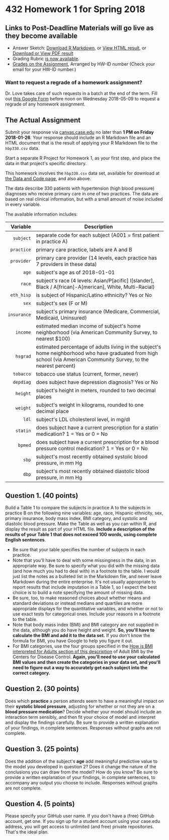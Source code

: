 # 432 Homework 1 for Spring 2018

## Links to Post-Deadline Materials will go live as they become available

- Answer Sketch: [Download R Markdown](https://raw.githubusercontent.com/THOMASELOVE/432-2018/master/assignments/hw1/hw1sketch.Rmd), or [View HTML result](http://htmlpreview.github.io/?https://github.com/THOMASELOVE/432-2018/blob/master/assignments/hw1/hw1sketch.html), or [Download or View PDF result](https://github.com/THOMASELOVE/432-2018/blob/master/assignments/hw1/hw1sketch.pdf)
- Grading Rubric [is now available](https://github.com/THOMASELOVE/432-2018/blob/master/assignments/hw1/hw1rubric.md).
- [Grades on the Assignment](https://github.com/THOMASELOVE/432-2018/blob/master/assignments/hw1/hw1grades.pdf), Arranged by HW-ID number (Check your email for your HW-ID number.)

### Want to request a regrade of a homework assignment?

Dr. Love takes care of such requests in a batch at the end of the term. Fill out [this Google Form](https://goo.gl/forms/aQNPnlAWGIn72a7h1) before noon on Wednesday 2018-05-09 to request a regrade of any homework assignment.

## The Actual Assignment

Submit your response via [canvas.case.edu](https://canvas.case.edu/) no later than **1 PM on Friday 2018-01-26**. Your response should include an R Markdown file and an HTML document that is the result of applying your R Markdown file to the `hbp330.csv` data. 

Start a separate R Project for Homework 1, as your first step, and place the data in that project's specific directory.

This homework involves the `hbp330.csv` data set, available for download at [the Data and Code page](https://github.com/THOMASELOVE/432-2018/tree/master/data-and-code), and also above. 

The data describe 330 patients with hypertension (high blood pressure) diagnoses who receive primary care in one of two practices. The data are based on real clinical information, but with a small amount of noise included in every variable.

The available information includes:

Variable    | Description
----------: | --------------------------------------------------------------------------------------------------------
`subject`   | separate code for each subject (A001 = first patient in practice A)
`practice`  | primary care practice, labels are A and B
`provider`  | primary care provider (14 levels, each practice has 7 providers in these data)
`age`       | subject's age as of 2018-01-01
`race`      | subject's race (4 levels: Asian/P[acific] I[slander], Black / A[frican]-A[merican], White, Multi-Racial)
`eth_hisp`  | is subject of Hispanic/Latino ethnicity? Yes or No
`sex`       | subject's sex (F or M)
`insurance` | subject's primary insurance (Medicare, Commercial, Medicaid, Uninsured)
`income`    | estimated median income of subject's home neighborhood (via American Community Survey, to nearest $100)
`hsgrad`    | estimated percentage of adults living in the subject's home neighborhood who have graduated from high school (via American Community Survey, to the nearest percent)
`tobacco`   | tobacco use status (current, former, never)
`depdiag`   | does subject have depression diagnosis? Yes or No
`height`    | subject's height in meters, rounded to two decimal places
`weight`    | subject's weight in kilograms, rounded to one decimal place
`ldl`       | subject's LDL cholesterol level, in mg/dl
`statin`    | does subject have a current prescription for a statin medication? 1 = Yes or 0 = No
`bpmed`     | does subject have a current prescription for a blood pressure control medication? 1 = Yes or 0 = No
`sbp`       | subject's most recently obtained systolic blood pressure, in mm Hg
`dbp`       | subject's most recently obtained diastolic blood pressure, in mm Hg

## Question 1. (40 points)

Build a Table 1 to compare the subjects in practice A to the subjects in practice B on the following nine variables: age, race, Hispanic ethnicity, sex, primary insurance, body mass index, BMI category, and systolic and diastolic blood pressure. Make the Table as well as you can within R, and display the result as part of your HTML file. **Include a description of the results of your Table 1 that does not exceed 100 words, using complete English sentences**.

- Be sure that your table specifies the number of subjects in each practice.
- Note that you'll have to deal with some missingness in the data, in an appropriate way. Be sure to specify what you did with the missing data (and how much you had to deal with) in a footnote to the table. I would just list the notes as a bulleted list in the Markdown file, and never leave Markdown during the entire enterprise. It's not usually appropriate to report results that include imputation in a Table 1, so I expect the best choice is to build a note specifying the amount of missing data.
- Be sure, too, to make reasoned choices about whether means and standard deviations or instead medians and quartiles are more appropriate displays for the quantitative variables, and whether or not to use exact tests for categorical ones. Include your reasons in a footnote to the table.
- Note that body mass index (BMI) and BMI category are not supplied in the data, although you do have height and weight. **So, you'll have to calculate the BMI and add it to the data set.** If you don't know the formula for BMI, you have Google to help you figure it out.
- For BMI categories, use the four groups specified in the [How is BMI interpreted for Adults section of this description](https://www.cdc.gov/healthyweight/assessing/bmi/adult_bmi/index.html) of Adult BMI by the Centers for Disease Control. **Again, you'll need to use your calculated BMI values and then create the categories in your data set, and you'll need to figure out a way to accurately get each subject into the correct category.**

## Question 2. (30 points)

Does which **practice** a person attends seem to have a meaningful impact on their **systolic blood pressure**, adjusting for whether or not they are on a **blood pressure medication**? Decide whether your model should include an interaction term sensibly, and then fit your choice of model and interpret and display the findings carefully. Be sure to provide a written explanation of your findings, in complete sentences. Responses without graphs are not complete.

## Question 3. (25 points)

Does the addition of the subject's **age** add meaningful predictive value to the model you developed in question 2? Does it change the nature of the conclusions you can draw from the model? How do you know?  Be sure to provide a written explanation of your findings, in complete sentences, to accompany any output you choose to include. Responses without graphs are not complete.

## Question 4. (5 points)

Please specify your GitHub user name. If you don't have a (free) GitHub account, get one. If you sign up for a student account using your case.edu address, you will get access to unlimited (and free) private repositories. That's the ideal plan.


